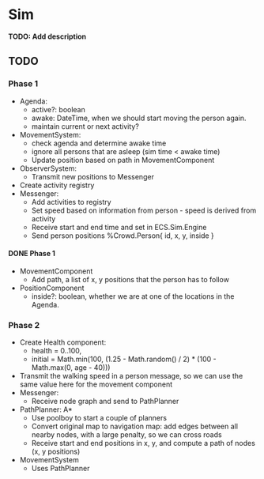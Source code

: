 # Sim

**TODO: Add description**


## TODO

### Phase 1

- Agenda:
  - active?: boolean
  - awake: DateTime, when we should start moving the person again.
  - maintain current or next activity?
- MovementSystem:
  - check agenda and determine awake time
  - ignore all persons that are asleep (sim time < awake time)
  - Update position based on path in MovementComponent
- ObserverSystem:
  - Transmit new positions to Messenger
- Create activity registry
- Messenger:
  - Add activities to registry
  - Set speed based on information from person - speed is derived from activity
  - Receive start and end time and set in ECS.Sim.Engine
  - Send person positions %Crowd.Person{ id, x, y, inside }

#### DONE Phase 1
- MovementComponent
  - Add path, a list of x, y positions that the person has to follow
- PositionComponent
  - inside?: boolean, whether we are at one of the locations in the Agenda.

### Phase 2

- Create Health component:
  - health = 0..100,
  - initial = Math.min(100, (1.25 - Math.random() / 2) * (100 - Math.max(0, age - 40)))
- Transmit the walking speed in a person message, so we can use the same value here for the movement component
- Messenger:
  - Receive node graph and send to PathPlanner
- PathPlanner: A*
  - Use poolboy to start a couple of planners
  - Convert original map to navigation map: add edges between all nearby nodes, with a large penalty, so we can cross roads
  - Receive start and end positions in x, y, and compute a path of nodes (x, y positions)
- MovementSystem
  - Uses PathPlanner